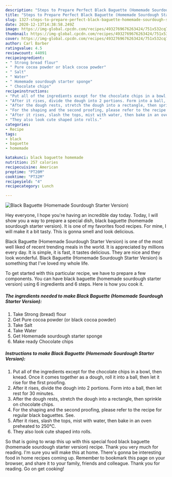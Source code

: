 ```yaml
---
description: "Steps to Prepare Perfect Black Baguette (Homemade Sourdough Starter Version)"
title: "Steps to Prepare Perfect Black Baguette (Homemade Sourdough Starter Version)"
slug: 1327-steps-to-prepare-perfect-black-baguette-homemade-sourdough-starter-version
date: 2020-12-13T14:38:58.249Z
image: https://img-global.cpcdn.com/recipes/4932769676263424/751x532cq70/black-baguette-homemade-sourdough-starter-version-recipe-main-photo.jpg
thumbnail: https://img-global.cpcdn.com/recipes/4932769676263424/751x532cq70/black-baguette-homemade-sourdough-starter-version-recipe-main-photo.jpg
cover: https://img-global.cpcdn.com/recipes/4932769676263424/751x532cq70/black-baguette-homemade-sourdough-starter-version-recipe-main-photo.jpg
author: Carl Barber
ratingvalue: 4.5
reviewcount: 44091
recipeingredient:
- " Strong bread flour"
- " Pure cocoa powder or black cocoa powder"
- " Salt"
- " Water"
- " Homemade sourdough starter sponge"
- " Chocolate chips"
recipeinstructions:
- "Put all of the ingredients except for the chocolate chips in a bowl, then knead. Once it comes together as a dough, roll it into a ball, then let it rise for the first proofing."
- "After it rises, divide the dough into 2 portions. Form into a ball, then let rest for 30 minutes."
- "After the dough rests, stretch the dough into a rectangle, then sprinkle on chocolate chips."
- "For the shaping and the second proofing, please refer to the recipe for regular black baguettes. See."
- "After it rises, slash the tops, mist with water, then bake in an oven preheated to 250℃."
- "They also look cute shaped into rolls."
categories:
- Recipe
tags:
- black
- baguette
- homemade

katakunci: black baguette homemade 
nutrition: 257 calories
recipecuisine: American
preptime: "PT20M"
cooktime: "PT32M"
recipeyield: "4"
recipecategory: Lunch

---
```



![Black Baguette (Homemade Sourdough Starter Version)](https://img-global.cpcdn.com/recipes/4932769676263424/751x532cq70/black-baguette-homemade-sourdough-starter-version-recipe-main-photo.jpg)

Hey everyone, I hope you're having an incredible day today. Today, I will show you a way to prepare a special dish, black baguette (homemade sourdough starter version). It is one of my favorites food recipes. For mine, I will make it a bit tasty. This is gonna smell and look delicious.



Black Baguette (Homemade Sourdough Starter Version) is one of the most well liked of recent trending meals in the world. It is appreciated by millions every day. It is simple, it is fast, it tastes delicious. They are nice and they look wonderful. Black Baguette (Homemade Sourdough Starter Version) is something that I've loved my whole life.


To get started with this particular recipe, we have to prepare a few components. You can have black baguette (homemade sourdough starter version) using 6 ingredients and 6 steps. Here is how you cook it.

<!--inarticleads1-->

##### The ingredients needed to make Black Baguette (Homemade Sourdough Starter Version):

1. Take  Strong (bread) flour
1. Get  Pure cocoa powder (or black cocoa powder)
1. Take  Salt
1. Take  Water
1. Get  Homemade sourdough starter sponge
1. Make ready  Chocolate chips




<!--inarticleads2-->

##### Instructions to make Black Baguette (Homemade Sourdough Starter Version):

1. Put all of the ingredients except for the chocolate chips in a bowl, then knead. Once it comes together as a dough, roll it into a ball, then let it rise for the first proofing.
1. After it rises, divide the dough into 2 portions. Form into a ball, then let rest for 30 minutes.
1. After the dough rests, stretch the dough into a rectangle, then sprinkle on chocolate chips.
1. For the shaping and the second proofing, please refer to the recipe for regular black baguettes. See.
1. After it rises, slash the tops, mist with water, then bake in an oven preheated to 250℃.
1. They also look cute shaped into rolls.




So that is going to wrap this up with this special food black baguette (homemade sourdough starter version) recipe. Thank you very much for reading. I'm sure you will make this at home. There's gonna be interesting food in home recipes coming up. Remember to bookmark this page on your browser, and share it to your family, friends and colleague. Thank you for reading. Go on get cooking!

